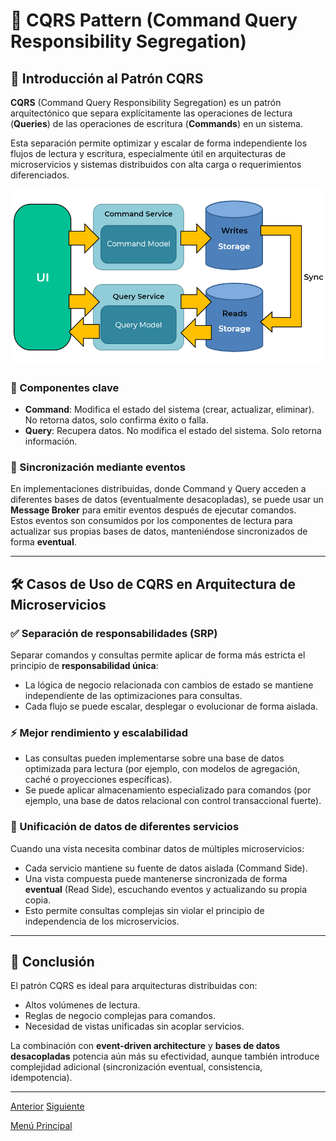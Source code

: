 # 🔀 CQRS Pattern (Command Query Responsibility Segregation)

## 📌 Introducción al Patrón CQRS

**CQRS** (Command Query Responsibility Segregation) es un patrón arquitectónico que separa explícitamente las operaciones de lectura (**Queries**) de las operaciones de escritura (**Commands**) en un sistema.

Esta separación permite optimizar y escalar de forma independiente los flujos de lectura y escritura, especialmente útil en arquitecturas de microservicios y sistemas distribuidos con alta carga o requerimientos diferenciados.

![CQRS Pattern](images/cqrs.png)

### 🔧 Componentes clave

- **Command**: Modifica el estado del sistema (crear, actualizar, eliminar). No retorna datos, solo confirma éxito o falla.
- **Query**: Recupera datos. No modifica el estado del sistema. Solo retorna información.

### 🔁 Sincronización mediante eventos

En implementaciones distribuidas, donde Command y Query acceden a diferentes bases de datos (eventualmente desacopladas), se puede usar un **Message Broker** para emitir eventos después de ejecutar comandos.  
Estos eventos son consumidos por los componentes de lectura para actualizar sus propias bases de datos, manteniéndose sincronizados de forma **eventual**.

---

## 🛠️ Casos de Uso de CQRS en Arquitectura de Microservicios

### ✅ Separación de responsabilidades (SRP)

Separar comandos y consultas permite aplicar de forma más estricta el principio de **responsabilidad única**:
- La lógica de negocio relacionada con cambios de estado se mantiene independiente de las optimizaciones para consultas.
- Cada flujo se puede escalar, desplegar o evolucionar de forma aislada.

### ⚡ Mejor rendimiento y escalabilidad

- Las consultas pueden implementarse sobre una base de datos optimizada para lectura (por ejemplo, con modelos de agregación, caché o proyecciones específicas).
- Se puede aplicar almacenamiento especializado para comandos (por ejemplo, una base de datos relacional con control transaccional fuerte).

### 🔗 Unificación de datos de diferentes servicios

Cuando una vista necesita combinar datos de múltiples microservicios:
- Cada servicio mantiene su fuente de datos aislada (Command Side).
- Una vista compuesta puede mantenerse sincronizada de forma **eventual** (Read Side), escuchando eventos y actualizando su propia copia.
- Esto permite consultas complejas sin violar el principio de independencia de los microservicios.

---

## 🎯 Conclusión

El patrón CQRS es ideal para arquitecturas distribuidas con:
- Altos volúmenes de lectura.
- Reglas de negocio complejas para comandos.
- Necesidad de vistas unificadas sin acoplar servicios.

La combinación con **event-driven architecture** y **bases de datos desacopladas** potencia aún más su efectividad, aunque también introduce complejidad adicional (sincronización eventual, consistencia, idempotencia).

---

[Anterior](https://github.com/wilfredoha/microservices-event_driven-architecture/blob/main/04_Event_Driven_Patterns/01_saga_pattern.md)   [Siguiente](https://github.com/wilfredoha/microservices-event_driven-architecture/blob/main/04_Event_Driven_Patterns/03_event_sourcing.md)

[Menú Principal](https://github.com/wilfredoha/microservices-event_driven-architecture)